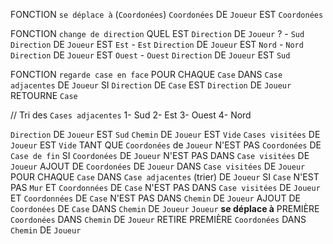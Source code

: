 FONCTION `se déplace à` (`Coordonées`)
    `Coordonées` DE `Joueur` EST `Coordonées`

FONCTION `change de direction`
    QUEL EST `Direction` DE `Joueur` ?
        - `Sud`
            `Direction` DE `Joueur` EST `Est`
        - `Est`
            `Direction` DE `Joueur` EST `Nord`
        - `Nord`
            `Direction` DE `Joueur` EST `Ouest`
        - `Ouest`
            `Direction` DE `Joueur` EST `Sud`

FONCTION `regarde case en face`
    POUR CHAQUE `Case` DANS `Case adjacentes` DE `Joueur`
        SI `Direction` DE `Case` EST `Direction` DE `Joueur`
            RETOURNE `Case`

// Tri des `Cases adjacentes`
    1- Sud
    2- Est
    3- Ouest
    4- Nord

`Direction` DE `Joueur` EST `Sud`
`Chemin` DE `Joueur` EST `Vide`
`Cases visitées` DE `Joueur` EST `Vide`
TANT QUE `Coordonées` de `Joueur` N'EST PAS `Coordonées` DE `Case de fin`
    SI `Coordonées` DE `Joueur` N'EST PAS DANS `Case visitées` DE `Joueur`
        AJOUT DE `Coordonées` DE `Joueur` DANS `Case visitées` DE `Joueur`
    POUR CHAQUE `Case` DANS `Case adjacentes` (trier) DE `Joueur`
        SI `Case` N'EST PAS `Mur` ET `Coordonnées` DE `Case` N'EST PAS DANS `Case visitées` DE `Joueur` ET `Coordonnées` DE `Case` N'EST PAS DANS `Chemin` DE `Joueur`
            AJOUT DE `Coordonées` DE `Case` DANS `Chemin` DE `Joueur`
    `Joueur` **se déplace à** PREMIÈRE `Coordonées` DANS `Chemin` DE `Joueur`
    RETIRE PREMIÈRE `Coordonées` DANS `Chemin` DE `Joueur`
